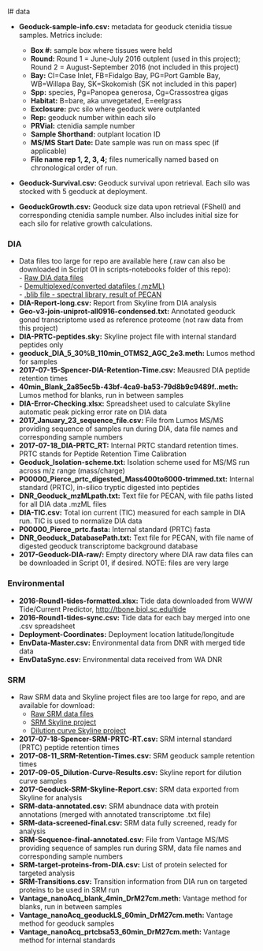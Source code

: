 I# data 

 - **Geoduck-sample-info.csv:** metadata for geoduck ctenidia tissue samples. Metrics include:  
   * **Box #:** sample box where tissues were held  
   * **Round:** Round 1 = June-July 2016 outplent (used in this project); Round 2 = August-September 2016 (not included in this project)  
   * **Bay:** CI=Case Inlet, FB=Fidalgo Bay, PG=Port Gamble Bay, WB=Willapa Bay, SK=Skokomish (SK not included in this paper)  
   * **Spp:** species, Pg=Panopea generosa, Cg=Crassostrea gigas  
   * **Habitat:** B=bare, aka unvegetated, E=eelgrass  
   * **Exclosure:** pvc silo where geoduck were outplanted  
   * **Rep:** geoduck number within each silo  
   * **PRVial:** ctenidia sample number  
   * **Sample Shorthand:** outplant location ID   
   * **MS/MS Start Date:** Date sample was run on mass spec (if applicable)  
   * **File name rep 1, 2, 3, 4;** files numerically named based on chronological order of run.  
     
 - **Geoduck-Survival.csv:** Geoduck survival upon retrieval. Each silo was stocked with 5 geoduck at deployment. 
 - **GeoduckGrowth.csv:**  Geoduck size data upon retrieval (FShell) and corresponding ctenidia sample number. Also includes initial size for each silo for relative growth calculations. 
 
### DIA
  *  Data files too large for repo are available here (.raw can also be downloaded in Script 01 in scripts-notebooks folder of this repo):  
    - [Raw DIA data files](http://owl.fish.washington.edu/generosa/Generosa_DNR/Lumos_Raw/)   
    - [Demultiplexed/converted datafiles (.mzML)](http://owl.fish.washington.edu/generosa/Generosa_DNR/Lumos-Converted/)   
    - [.blib file - spectral library, result of PECAN](http://owl.fish.washington.edu/generosa/Generosa_DNR/Skyline_June2017/2017-05-23_geoduck_desearleinated.blib)
  * **DIA-Report-long.csv:** Report from Skyline from DIA analysis  
  * **Geo-v3-join-uniprot-all0916-condensed.txt:** Annotated geoduck gonad transcriptome used as reference proteome (not raw data from this project)  
  * **DIA-PRTC-peptides.sky:** Skyline project file with internal standard peptides only  
  * **geoduck_DIA_5_30%B_110min_OTMS2_AGC_2e3.meth:**  Lumos method for samples  
  * **2017-07-15-Spencer-DIA-Retention-Time.csv:** Meausred DIA peptide retention times  
  * **40min_Blank_2a85ec5b-43bf-4ca9-ba53-79d8b9c9489f..meth:** Lumos method for blanks, run in between samples  
  * **DIA-Error-Checking.xlsx:** Spreadsheet used to calculate Skyline automatic peak picking error rate on DIA data 
  * **2017_January_23_sequence_file.csv:** File from Lumos MS/MS providing sequence of samples run during DIA, data file names and corresponding sample numbers  
  * **2017-07-18_DIA-PRTC_RT:** Internal PRTC standard retention times. PRTC stands for Peptide Retention Time Calibration  
  * **Geoduck_Isolation-scheme.txt:** Isolation scheme used for MS/MS run across m/z range (mass/charge)  
  * **P00000_Pierce_prtc_digested_Mass400to6000-trimmed.txt:** Internal standard (PRTC), in-silico tryptic digested into peptides  
  * **DNR_Geoduck_mzMLpath.txt:** Text file for PECAN, with file paths listed for all DIA data .mzML files   
  * **DIA-TIC.csv:** Total ion current (TIC) measured for each sample in DIA run. TIC is used to normalize DIA data  
  * **P00000_Pierce_prtc.fasta:** Internal standard (PRTC) fasta  
  * **DNR_Geoduck_DatabasePath.txt:** Text file for PECAN, with file name of digested geoduck transcriptome background database  
  * **2017-Geoduck-DIA-raw/:** Empty directory where DIA raw data files can be downloaded in Script 01, if desired. NOTE: files are very large  

### Environmental
  * **2016-Round1-tides-formatted.xlsx:** Tide data downloaded from WWW Tide/Current Predictor, http://tbone.biol.sc.edu/tide  
  * **2016-Round1-tides-sync.csv:** Tide data for each bay merged into one .csv spreadsheet  
  * **Deployment-Coordinates:**  Deployment location latitude/longitude   
  * **EnvData-Master.csv:** Environmental data from DNR with merged tide data 
  * **EnvDataSync.csv:** Environmental data received from WA DNR  

### SRM
  * Raw SRM data and Skyline project files are too large for repo, and are available for download:  
    - [Raw SRM data files](http://owl.fish.washington.edu/generosa/Generosa_DNR/2017-July-SRM-Data/)   
    - [SRM Skyline project](http://owl.fish.washington.edu/generosa/Generosa_DNR/2017-July-SRM-various-files/2017-geoduck-SRM.sky.zip)    
    - [Dilution curve Skyline project](http://owl.fish.washington.edu/generosa/Generosa_DNR/2017-July-SRM-various-files/2017-07-26_DilutionCurve.sky.zip )   
  * **2017-07-18-Spencer-SRM-PRTC-RT.csv:** SRM internal standard (PRTC) peptide retention times  
  * **2017-08-11_SRM-Retention-Times.csv:** SRM geoduck sample retention times  
  * **2017-09-05_Dilution-Curve-Results.csv:**  Skyline report for dilution curve samples  
  * **2017-Geoduck-SRM-Skyline-Report.csv:** SRM data exported from Skyline for analysis   
  * **SRM-data-annotated.csv:** SRM abundnace data with protein annotations (merged with annotated transcriptome .txt file)  
  * **SRM-data-screened-final.csv:** SRM data fully screened, ready for analysis  
  * **SRM-Sequence-final-annotated.csv:** File from Vantage MS/MS providing sequence of samples run during SRM, data file names and corresponding sample numbers    
  * **SRM-target-proteins-from-DIA.csv:** List of protein selected for targeted analysis  
  * **SRM-Transitions.csv:** Transition information from DIA run on targeted proteins to be used in SRM run    
  * **Vantage_nanoAcq_blank_4min_DrM27cm.meth:**  Vantage method for blanks, run in between samples  
  * **Vantage_nanoAcq_geoduckLS_60min_DrM27cm.meth:** Vantage method for geoduck samples  
  * **Vantage_nanoAcq_prtcbsa53_60min_DrM27cm.meth:** Vantage method for internal standards  
